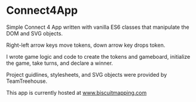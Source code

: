 # Connect4App
Simple Connect 4 App written with vanilla ES6 classes that manipulate the DOM and SVG objects.

Right-left arrow keys move tokens, down arrow key drops token.

I wrote game logic and code to create the tokens and gameboard, initialize the game, take turns, and declare a winner.

Project guidlines, stylesheets, and SVG objects were provided by TeamTreehouse.

This app is currently hosted at www.biscuitmapping.com

